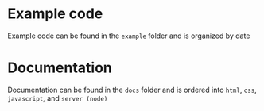 # Example code
Example code can be found in the `example` folder and is organized by date
# Documentation
Documentation can be found in the `docs` folder and is ordered into `html`, `css`, `javascript`, and `server (node)`
